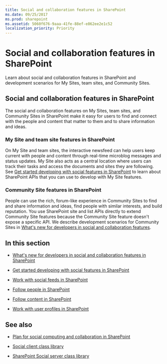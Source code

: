 ```yaml
---
title: Social and collaboration features in SharePoint
ms.date: 09/25/2017
ms.prod: sharepoint
ms.assetid: 5060f676-9aaa-41fe-88ef-e862ee2e1c52
localization_priority: Priority
---
```



# Social and collaboration features in SharePoint
Learn about social and collaboration features in SharePoint and development scenarios for My Sites, team sites, and Community Sites.
## Social and collaboration features in SharePoint

The social and collaboration features on My Sites, team sites, and Community Sites in SharePoint make it easy for users to find and connect with the people and content that matter to them and to share information and ideas.
  
    
    

### My Site and team site features in SharePoint
<a name="bkmk_Social"> </a>

On My Site and team sites, the interactive newsfeed can help users keep current with people and content through real-time microblog messages and status updates. My Site also acts as a central location where users can track their tasks and access the documents and sites they are following. See  [Get started developing with social features in SharePoint](get-started-developing-with-social-features-in-sharepoint.md) to learn about SharePoint APIs that you can use to develop with My Site features.
  
    
    

### Community Site features in SharePoint
<a name="bkmk_Collab"> </a>

People can use the rich, forum-like experience in Community Sites to find and share information and ideas, find people with similar interests, and build reputation. You use SharePoint site and list APIs directly to extend Community Site features because the Community Site feature doesn't expose a specific API. We describe development scenarios for Community Sites in  [What's new for developers in social and collaboration features](what-s-new-for-developers-in-social-and-collaboration-features-in-sharepoint-201.md#bkmk_Collab).
  
    
    

## In this section
<a name="bkmk_InThisSection"> </a>


-  [What's new for developers in social and collaboration features in SharePoint](what-s-new-for-developers-in-social-and-collaboration-features-in-sharepoint-201.md)
    
  
-  [Get started developing with social features in SharePoint](get-started-developing-with-social-features-in-sharepoint.md)
    
  
-  [Work with social feeds in SharePoint](work-with-social-feeds-in-sharepoint.md)
    
  
-  [Follow people in SharePoint](follow-people-in-sharepoint.md)
    
  
-  [Follow content in SharePoint](follow-content-in-sharepoint.md)
    
  
-  [Work with user profiles in SharePoint](work-with-user-profiles-in-sharepoint.md)
    
  

## See also
<a name="bk_addresources"> </a>


-  [Plan for social computing and collaboration in SharePoint](https://technet.microsoft.com/library/ee662531%28v=office.15%29)
    
  
-  [Social client class library](https://msdn.microsoft.com/library/9cc3f70c-78ac-4d2d-b46e-77522ee5d937%28Office.15%29.aspx)
    
  
-  [SharePoint Social server class library](https://msdn.microsoft.com/library/87c5118c-ac0e-4bd9-a75f-7452a9eb0e41%28Office.15%29.aspx)
    
  

  
    
    


